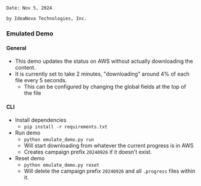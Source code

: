 <pre><code>Date: Nov 5, 2024 
<br />by IdeaNova Technologies, Inc.
</code></pre>



### Emulated Demo

#### General
* This demo updates the status on AWS without actually downloading the content.
* It is currently set to take 2 minutes, "downloading" around 4% of each file every 5 seconds.
  * This can be configured by changing the global fields at the top of the file


#### CLI
* Install dependencies
  * `pip install -r requirements.txt`
* Run demo
  * `python emulate_demo.py run`
  * Will start downloading from whatever the current progress is in AWS
  * Creates campaign prefix `20240926` if it doesn't exist.
* Reset demo
  * `python emulate_demo.py reset`
  * Will delete the campaign prefix `20240926` and all `.progress` files within it.